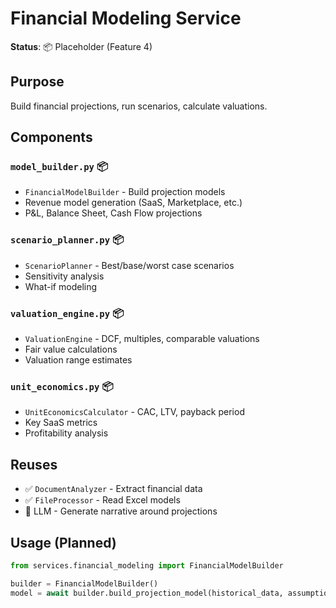 # Financial Modeling Service

**Status**: 📦 Placeholder (Feature 4)

## Purpose
Build financial projections, run scenarios, calculate valuations.

## Components

### `model_builder.py` 📦
- `FinancialModelBuilder` - Build projection models
- Revenue model generation (SaaS, Marketplace, etc.)
- P&L, Balance Sheet, Cash Flow projections

### `scenario_planner.py` 📦
- `ScenarioPlanner` - Best/base/worst case scenarios
- Sensitivity analysis
- What-if modeling

### `valuation_engine.py` 📦
- `ValuationEngine` - DCF, multiples, comparable valuations
- Fair value calculations
- Valuation range estimates

### `unit_economics.py` 📦
- `UnitEconomicsCalculator` - CAC, LTV, payback period
- Key SaaS metrics
- Profitability analysis

## Reuses
- ✅ `DocumentAnalyzer` - Extract financial data
- ✅ `FileProcessor` - Read Excel models
- 🔄 LLM - Generate narrative around projections

## Usage (Planned)
```python
from services.financial_modeling import FinancialModelBuilder

builder = FinancialModelBuilder()
model = await builder.build_projection_model(historical_data, assumptions)
```
